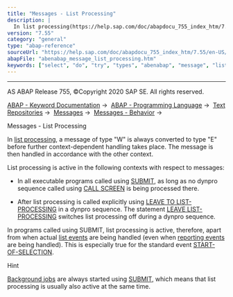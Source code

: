 ```yaml
---
title: "Messages - List Processing"
description: |
  In list processing(https://help.sap.com/doc/abapdocu_755_index_htm/7.55/en-US/abenlist_processing_glosry.htm 'Glossary Entry'), a message of type 'W' is always converted to type 'E' before further context-dependent handling takes place. The message is then handled in accordance with the other cont
version: "7.55"
category: "general"
type: "abap-reference"
sourceUrl: "https://help.sap.com/doc/abapdocu_755_index_htm/7.55/en-US/abenabap_message_list_processing.htm"
abapFile: "abenabap_message_list_processing.htm"
keywords: ["select", "do", "try", "types", "abenabap", "message", "list", "processing"]
---
```


* * *

AS ABAP Release 755, ©Copyright 2020 SAP SE. All rights reserved.

[ABAP - Keyword Documentation](https://help.sap.com/doc/abapdocu_755_index_htm/7.55/en-US/abenabap.htm) →  [ABAP - Programming Language](https://help.sap.com/doc/abapdocu_755_index_htm/7.55/en-US/abenabap_reference.htm) →  [Text Repositories](https://help.sap.com/doc/abapdocu_755_index_htm/7.55/en-US/abenabap_texts.htm) →  [Messages](https://help.sap.com/doc/abapdocu_755_index_htm/7.55/en-US/abenabap_messages.htm) →  [Messages - Behavior](https://help.sap.com/doc/abapdocu_755_index_htm/7.55/en-US/abenabap_messages_types.htm) → 

Messages - List Processing

In [list processing](https://help.sap.com/doc/abapdocu_755_index_htm/7.55/en-US/abenlist_processing_glosry.htm "Glossary Entry"), a message of type "W" is always converted to type "E" before further context-dependent handling takes place. The message is then handled in accordance with the other context.

List processing is active in the following contexts with respect to messages:

-   In all executable programs called using [SUBMIT](https://help.sap.com/doc/abapdocu_755_index_htm/7.55/en-US/abapsubmit.htm), as long as no dynpro sequence called using [CALL SCREEN](https://help.sap.com/doc/abapdocu_755_index_htm/7.55/en-US/abapcall_screen.htm) is being processed there.

-   After list processing is called explicitly using [LEAVE TO LIST-PROCESSING](https://help.sap.com/doc/abapdocu_755_index_htm/7.55/en-US/abapleave_to_list-processing.htm) in a dynpro sequence. The statement [LEAVE LIST-PROCESSING](https://help.sap.com/doc/abapdocu_755_index_htm/7.55/en-US/abapleave_list-processing.htm) switches list processing off during a dynpro sequence.

In programs called using SUBMIT, list processing is active, therefore, apart from when actual [list events](https://help.sap.com/doc/abapdocu_755_index_htm/7.55/en-US/abenlist_event_glosry.htm "Glossary Entry") are being handled (even when [reporting events](https://help.sap.com/doc/abapdocu_755_index_htm/7.55/en-US/abenreporting_event_glosry.htm "Glossary Entry") are being handled). This is especially true for the standard event [START-OF-SELECTION](https://help.sap.com/doc/abapdocu_755_index_htm/7.55/en-US/abapstart-of-selection.htm).

Hint

[Background jobs](https://help.sap.com/doc/abapdocu_755_index_htm/7.55/en-US/abenabap_message_batch_job.htm) are always started using [SUBMIT](https://help.sap.com/doc/abapdocu_755_index_htm/7.55/en-US/abapsubmit_via_job.htm), which means that list processing is usually also active at the same time.